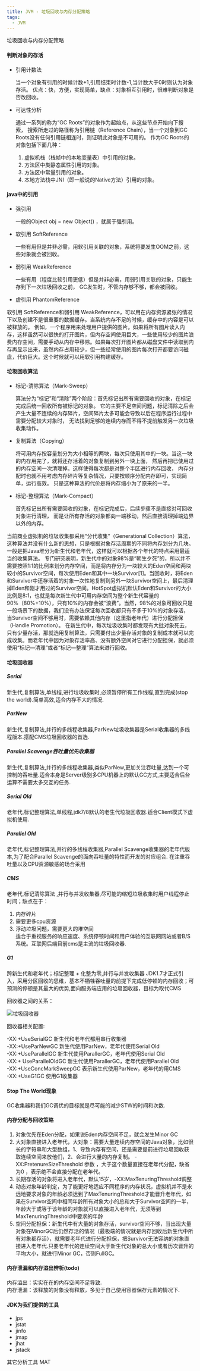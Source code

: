 ```yaml
---
title: JVM - 垃圾回收与内存分配策略
tags:
  - JVM
---
```


垃圾回收与内存分配策略

#### 判断对象的存活

- 引用计数法

    当一个对象有引用的时候计数+1,引用结束时计数-1,当计数大于0时则认为对象存活。
    优点：快，方便，实现简单，缺点：对象相互引用时，很难判断对象是否改回收。

- 可达性分析

    通过一系列的称为“GC Roots”的对象作为起始点，从这些节点开始向下搜索，
    搜索所走过的路径称为引用链（Reference Chain），当一个对象到GC Roots没有任何引用链相连时，则证明此对象是不可用的。
    作为GC Roots的对象包括下面几种：
    1. 虚拟机栈（栈帧中的本地变量表）中引用的对象。
    2. 方法区中类静态属性引用的对象。
    3. 方法区中常量引用的对象。
    4. 本地方法栈中JNI（即一般说的Native方法）引用的对象。

<!-- more -->

#### java中的引用

- 强引用

    一般的Object obj = new Object() ，就属于强引用。

- 软引用 SoftReference

    一些有用但是并非必需，用软引用关联的对象，系统将要发生OOM之前，这些对象就会被回收。

- 弱引用 WeakReference

    一些有用（程度比软引用更低）但是并非必需，用弱引用关联的对象，只能生存到下一次垃圾回收之前，
    GC发生时，不管内存够不够，都会被回收。

- 虚引用 PhantomReference

软引用 SoftReference和弱引用 WeakReference，可以用在内存资源紧张的情况下以及创建不是很重要的数据缓存。当系统内存不足的时候，缓存中的内容是可以被释放的。
例如，一个程序用来处理用户提供的图片。如果将所有图片读入内存，这样虽然可以很快的打开图片，但内存空间使用巨大，一些使用较少的图片浪费内存空间，需要手动从内存中移除。如果每次打开图片都从磁盘文件中读取到内存再显示出来，虽然内存占用较少，但一些经常使用的图片每次打开都要访问磁盘，代价巨大。这个时候就可以用软引用构建缓存。

#### 垃圾回收算法

- 标记-清除算法（Mark-Sweep）

    算法分为“标记”和“清除”两个阶段：首先标记出所有需要回收的对象，在标记完成后统一回收所有被标记的对象。
    它的主要不足空间问题，标记清除之后会产生大量不连续的内存碎片，空间碎片太多可能会导致以后在程序运行过程中需要分配较大对象时，
    无法找到足够的连续内存而不得不提前触发另一次垃圾收集动作。

- 复制算法（Copying）

    将可用内存按容量划分为大小相等的两块，每次只使用其中的一块。当这一块的内存用完了，就将还存活着的对象复制到另外一块上面，
    然后再把已使用过的内存空间一次清理掉。这样使得每次都是对整个半区进行内存回收，
    内存分配时也就不用考虑内存碎片等复杂情况，只要按顺序分配内存即可，实现简单，运行高效。
    只是这种算法的代价是将内存缩小为了原来的一半。

- 标记-整理算法（Mark-Compact）

    首先标记出所有需要回收的对象，在标记完成后，后续步骤不是直接对可回收对象进行清理，
    而是让所有存活的对象都向一端移动，然后直接清理掉端边界以外的内存。

当前商业虚拟机的垃圾收集都采用“分代收集”（Generational Collection）算法，这种算法并没有什么新的思想，只是根据对象存活周期的不同将内存划分为几块。一般是把Java堆分为新生代和老年代，这样就可以根据各个年代的特点采用最适当的收集算法。
专门研究表明，新生代中的对象98%是“朝生夕死”的，所以并不需要按照1:1的比例来划分内存空间，而是将内存分为一块较大的Eden空间和两块较小的Survivor空间，每次使用Eden和其中一块Survivor[1]。当回收时，将Eden和Survivor中还存活着的对象一次性地复制到另外一块Survivor空间上，最后清理掉Eden和刚才用过的Survivor空间。HotSpot虚拟机默认Eden和Survivor的大小比例是8:1，也就是每次新生代中可用内存空间为整个新生代容量的90%（80%+10%），只有10%的内存会被“浪费”。当然，98%的对象可回收只是一般场景下的数据，我们没有办法保证每次回收都只有不多于10%的对象存活，当Survivor空间不够用时，需要依赖其他内存（这里指老年代）进行分配担保（Handle Promotion）。
在新生代中，每次垃圾收集时都发现有大批对象死去，只有少量存活，那就选用复制算法，只需要付出少量存活对象的复制成本就可以完成收集。而老年代中因为对象存活率高、没有额外空间对它进行分配担保，就必须使用“标记—清理”或者“标记—整理”算法来进行回收。


#### 垃圾回收器


##### Serial

新生代,复制算法,单线程,进行垃圾收集时,必须暂停所有工作线程,直到完成(stop the world).简单高效,适合内存不大的情况.

##### ParNew

新生代,复制算法,并行的多线程收集器,ParNew垃圾收集器是Serial收集器的多线程版本.搭配CMS垃圾回收器的首选.

##### Parallel Scavenge吞吐量优先收集器

新生代,复制算法,并行的多线程收集器,类似ParNew,更加关注吞吐量,达到一个可控制的吞吐量.适合本身是Server级别多CPU机器上的默认GC方式,主要适合后台运算不需要太多交互的任务.

##### Serial Old

老年代,标记整理算法,单线程,jdk7/8默认的老生代垃圾回收器.适合Client模式下虚拟机使用.


##### Parallel Old

老年代,标记整理算法,并行的多线程收集器,Parallel Scavenge收集器的老年代版本,为了配合Parallel Scavenge的面向吞吐量的特性而开发的对应组合. 在注重吞吐量以及CPU资源敏感的场合采用


##### CMS

老年代,标记清除算法 ,并行与并发收集器,尽可能的缩短垃圾收集时用户线程停止时间；缺点在于：
1. 内存碎片
2. 需要更多cpu资源
3. 浮动垃圾问题，需要更大的堆空间  
适合于重视服务的响应速度、系统停顿时间和用户体验的互联网网站或者B/S系统。互联网后端目前cms是主流的垃圾回收器.

##### G1

跨新生代和老年代；标记整理 + 化整为零,并行与并发收集器    JDK1.7才正式引入，采用分区回收的思维，基本不牺牲吞吐量的前提下完成低停顿的内存回收；可预测的停顿是其最大的优势,面向服务端应用的垃圾回收器，目标为取代CMS


回收器之间的关系：

![垃圾回收器](http://image.tupelo.top/%E5%9E%83%E5%9C%BE%E5%9B%9E%E6%94%B6.jpg)


回收器相关配置:

-XX:+UseSerialGC 新生代和老年代都用串行收集器     
-XX:+UseParNewGC 新生代使用ParNew，老年代使用Serial Old        
-XX:+UseParallelGC 新生代使用ParallerGC，老年代使用Serial Old      
-XX:+ UseParallelOldGC 新生代使用ParallerGC，老年代使用Parallel Old        
-XX:+UseConcMarkSweepGC 表示新生代使用ParNew，老年代的用CMS      
-XX:+UseG1GC 使用G1收集器        


#### Stop The World现象

GC收集器和我们GC调优的目标就是尽可能的减少STW的时间和次数.


#### 内存分配与回收策略

1. 对象优先在Eden分配，如果说Eden内存空间不足，就会发生Minor GC
2. 大对象直接进入老年代，大对象：需要大量连续内存空间的Java对象，比如很长的字符串和大型数组，1、导致内存有空间，还是需要提前进行垃圾回收获取连续空间来放他们，2、会进行大量的内存复制。
-XX:PretenureSizeThreshold 参数 ，大于这个数量直接在老年代分配，缺省为0 ，表示绝不会直接分配在老年代。
3. 长期存活的对象将进入老年代，默认15岁，-XX:MaxTenuringThreshold调整
4. 动态对象年龄判定，为了能更好地适应不同程序的内存状况，虚拟机并不是永远地要求对象的年龄必须达到了MaxTenuringThreshold才能晋升老年代，如果在Survivor空间中相同年龄所有对象大小的总和大于Survivor空间的一半，年龄大于或等于该年龄的对象就可以直接进入老年代，无须等到MaxTenuringThreshold中要求的年龄
5. 空间分配担保：新生代中有大量的对象存活，survivor空间不够，当出现大量对象在MinorGC后仍然存活的情况（最极端的情况就是内存回收后新生代中所有对象都存活），就需要老年代进行分配担保，把Survivor无法容纳的对象直接进入老年代.只要老年代的连续空间大于新生代对象的总大小或者历次晋升的平均大小，就进行Minor GC，否则FullGC。
   

#### 内存泄漏和内存溢出辨析(todo)

内存溢出：实实在在的内存空间不足导致.         
内存泄漏：该释放的对象没有释放，多见于自己使用容器保存元素的情况下.          

#### JDK为我们提供的工具 

- jps 
- jstat
- jinfo 
- jmap
- jhat
- jstack

其它分析工具 MAT
    
 
